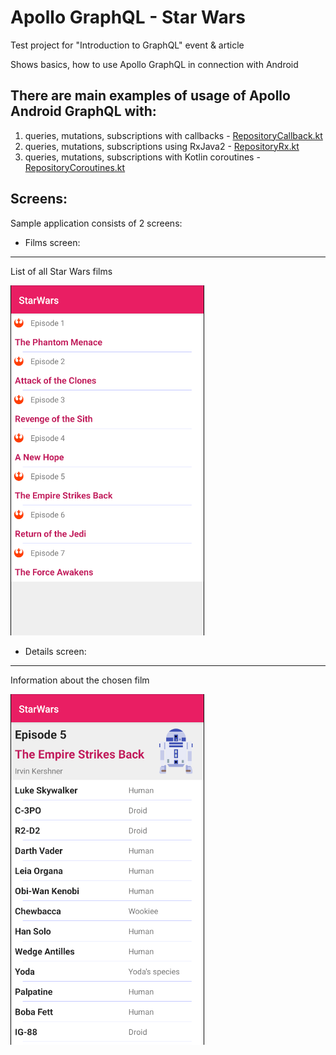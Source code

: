 # Apollo GraphQL - Star Wars
Test project for "Introduction to GraphQL" event & article

Shows basics, how to use Apollo GraphQL in connection with Android

There are main examples of usage of Apollo Android GraphQL with:
-------
1. queries, mutations, subscriptions with callbacks - [RepositoryCallback.kt](https://github.com/MaryAgeeva/ApolloStarWars/blob/master/app/src/main/java/com/mary/starwars/data/example_repository/RepositoryCallback.kt)
2. queries, mutations, subscriptions using RxJava2 - [RepositoryRx.kt](https://github.com/MaryAgeeva/ApolloStarWars/blob/master/app/src/main/java/com/mary/starwars/data/example_repository/RepositoryRx.kt)
3. queries, mutations, subscriptions with Kotlin coroutines - [RepositoryCoroutines.kt](https://github.com/MaryAgeeva/ApolloStarWars/blob/master/app/src/main/java/com/mary/starwars/data/example_repository/RepositoryCoroutines.kt)

Screens:
-------
Sample application consists of 2 screens: 

* Films screen:
-------
List of all Star Wars films

![Films](screenshots/films_screen.png)

* Details screen:
-------
Information about the chosen film

![Details](screenshots/detail_screen.png)
